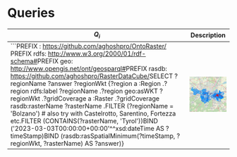 # Queries

| **_Q<sub>i</sub>_**                                                                                                                                                                                                                                                                                                                                                                                                                                                                                                                                                                                                                                                                               | Description                        |
| ------------------------------------------------------------------------------------------------------------------------------------------------------------------------------------------------------------------------------------------------------------------------------------------------------------------------------------------------------------------------------------------------------------------------------------------------------------------------------------------------------------------------------------------------------------------------------------------------------------------------------------------------------------------------------------------------- | ---------------------------------- |
| ```PREFIX : <https://github.com/aghoshpro/OntoRaster/> PREFIX rdfs: <http://www.w3.org/2000/01/rdf-schema#>PREFIX geo: <http://www.opengis.net/ont/geosparql#>PREFIX rasdb: <https://github.com/aghoshpro/RasterDataCube/>SELECT ?regionName ?answer ?regionWkt {?region a :Region .?region rdfs:label ?regionName .?region geo:asWKT ?regionWkt .?gridCoverage a :Raster .?gridCoverage rasdb:rasterName ?rasterName .FILTER (?regionName = 'Bolzano') # also try with Castelrotto, Sarentino, Fortezza etc.FILTER (CONTAINS(?rasterName, 'Tyrol'))BIND ('2023-03-03T00:00:00+00:00'^^xsd:dateTime AS ?timeStamp)BIND (rasdb:rasSpatialMinimum(?timeStamp, ?regionWkt, ?rasterName) AS ?answer)} | <img src="diagrams/Q1result.png"/> |
